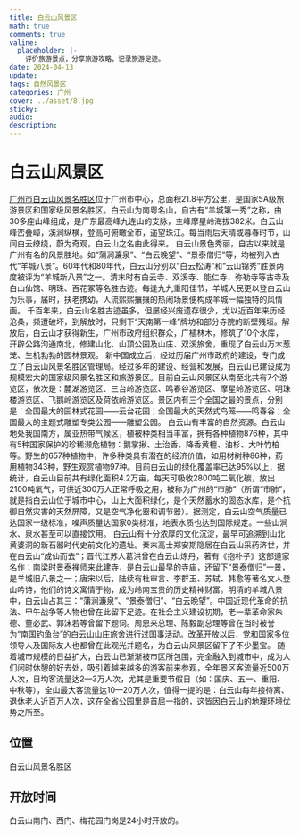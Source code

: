 ```yaml
---
title: 白云山风景区
math: true
comments: true
valine:
  placeholder: |-
    评价旅游景点，分享旅游攻略，记录旅游足迹。
date: 2024-04-13
update:
tags: 自然风景区
categories: 广州
cover: ../asset/8.jpg
sticky:
audio:
description:
---
```

# 白云山风景区
[广州市白云山风景名胜区](https://www.baiyunshan.com.cn/)位于广州市中心，总面积21.8平方公里，是国家5A级旅游景区和国家级风景名胜区。白云山为南粤名山，自古有“羊城第一秀”之称，由30多座山峰组成，是广东最高峰九连山的支脉，主峰摩星岭海拔382米。白云山峰峦叠嶂，溪涧纵横，登高可俯瞰全市，遥望珠江。每当雨后天晴或暮春时节，山间白云缭绕，蔚为奇观，白云山之名由此得来。
白云山景色秀丽，自古以来就是广州有名的风景胜地。如“蒲涧濂泉”、“白云晚望”、“景泰僧归”等，均被列入古代“羊城八景”。60年代和80年代，白云山分别以“白云松涛”和“云山锦秀”胜景两度被评为“羊城新八景”之一。清末时有白云寺、双溪寺、能仁寺、弥勒寺等古寺及白山仙馆、明珠、百花冢等名胜古迹。每逢九九重阳佳节，羊城人民更以登白云山为乐事，届时，扶老携幼，人流熙熙攘攘的热闹场景便构成羊城一幅独特的风情画。
千百年来，白云山名胜古迹虽多，但屡经兴废遗存很少，尤以近百年来历经沧桑，频遭破坏，到解放时，只剩下“天南第一峰”牌坊和部分寺院的断壁残垣。解放后，白云山才获得新生，广州市政府组织群众，广植林木，修筑了10个水库，开辟公路沟通南北，修建山北、山顶公园及山庄、双溪旅舍，重现了白云山万木葱茏、生机勃勃的园林景观。
新中国成立后，经过历届广州市政府的建设，专门成立了白云山风景名胜区管理局。经过多年的建设、经营和发展，白云山已建设成为规模宏大的国家级风景名胜区和旅游景区。目前白云山风景区从南至北共有7个游览区，依次是：麓湖游览区、三台岭游览区、鸣春谷游览区、摩星岭游览区、明珠楼游览区、飞鹅岭游览区及荷依岭游览区。景区内有三个全国之最的景点，分别是：全国最大的园林式花园——云台花园；全国最大的天然式鸟笼——鸣春谷；全国最大的主题式雕塑专类公园——雕塑公园。
白云山有丰富的自然资源。白云山地处我国南方，属亚热带气候区，植被种类相当丰富，拥有各种植物876种，其中有5种国家保护的珍稀濒危植物：鹅掌揪、土治香、降香黄檀、油杉、大叶竹柏等。野生的657种植物中，许多种类具有潜在的经济价值，如用材树种86种，药用植物343种，野生观赏植物97种。目前白云山的绿化覆盖率已达95%以上，据统计，白云山目前共有绿化面积4.2万亩，每天可吸收2800吨二氧化碳，放出2100吨氧气，可供近300万人正常呼吸之用，被称为广州的“市肺”（所谓“市肺”，就是指白云山位于城市中心，山上大面积绿化，是个天然蓄水的固态水库，是个抗御自然灾害的天然屏障，又是空气净化器和调节器）。据测定，白云山空气质量已达国家一级标准，噪声质量达国家0类标准，地表水质也达到国际规定。一些山涧水、泉水甚至可以直接饮用。
白云山有十分浓厚的文化沉淀，最早可追溯到山北黄婆洞的新石器时代史前文化的遗址。秦末高士郑安期隐居在白云山采药济世，并在白云山“成仙而去”；晋代江苏人葛洪曾在白云山炼丹，著有《抱朴子》这部道家名作；南梁时景泰禅师来此建寺，是白云山最早的寺庙，还留下“景泰僧归”一景，是羊城旧八景之一；唐宋以后，陆续有杜审言、李群玉、苏轼、韩愈等著名文人登山吟诗，他们的诗文寓情于物，成为岭南宝贵的历史精神财富。明清的羊城八景中，白云山占其三：“蒲涧濂泉”、“景泰僧归”、“白云晚望”。中国近现代革命的抗法、甲午战争等人物也曾在此留下足迹。在社会主义建设初期，老一辈革命家朱德、董必武、郭沫若等曾留下题词。周恩来总理、陈毅副总理等曾在当时被誉为“南国钓鱼台”的白云山山庄旅舍进行过国事活动。改革开放以后，党和国家多位领导人及国际友人也都曾在此观光并题名，为白云山风景区留下了不少墨宝。
随着城市规模的日益扩大，白云山已渐渐被市区所包围，完全融入到城市中，成为人们闲时休憩的好去处，吸引着越来越多的游客前来参观，全年景区客流量近500万人次，日均客流量达2—3万人次，尤其是重要节假日（如：国庆、五一、重阳、中秋等），全山最大客流量达10—20万人次，值得一提的是：白云山每年接待离、退休老人近百万人次，这在全省公园里是首屈一指的，这皆因白云山的地理环境优势之所至。
## 位置
白云山风景名胜区
## 开放时间
白云山南门、西门、梅花园门岗是24小时开放的。